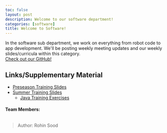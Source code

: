 ```yaml
---
toc: false
layout: post
description: Welcome to our software department!
categories: [software]
title: Welcome to Software!
---
```


In the software sub department, we work on everything from robot code to app development. We'll be posting weekly meeting updates and our weekly slides/curricula within this category. <br> [Check out our GitHub!](https://github.com/Team-Optix-3749)

## Links/Supplementary Material
 - [Preseason Training Slides](https://drive.google.com/drive/folders/16X8u_ZA4LTBs8cj3nJHDY29mdALZ8hV8?usp=sharing)
 - [Summer Training Slides](https://drive.google.com/drive/folders/1yiBYh-gfCsRGrxsXdD-Bh4082cl2erk8?usp=sharing)
   - [Java Training Exercises](https://github.com/Team-Optix-3749/Java-Training-Exercises)

<h4>Team Members:</h4>
<table style="text-align: center;">
  <tr id="table">

  </tr>
</table>

<script>

  var data = ["Toby L", "Rohin S", "Rohan J", "Jadon L", "Dash P"];

  var list = document.getElementById("table");

  data.forEach((item) => {
    let li = document.createElement("td");
    li.innerText = item;
    list.appendChild(li);
  });

</script>

> Author: Rohin Sood